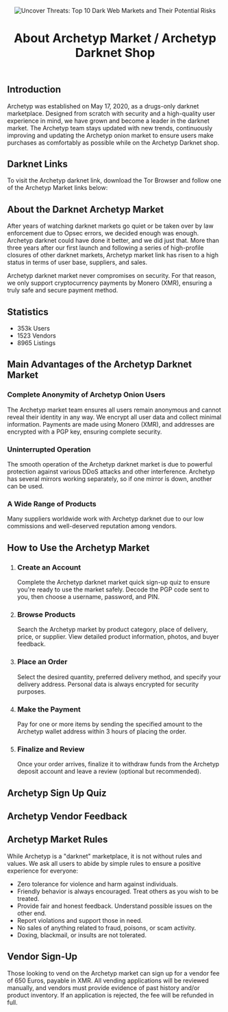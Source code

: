 <body>
    <header>
        <p><img src="https://archetypmarket.org/img/10.png?semt=ais" alt="Uncover Threats: Top 10 Dark Web Markets and Their Potential Risks" title="Exploring the Top 10 Dark Web Markets and Understanding Their Potential Risks" /></p>
        <h1>About Archetyp Market / Archetyp Darknet Shop</h1>
    </header>
    <section>
        <h2>Introduction</h2>
        <p>Archetyp was established on May 17, 2020, as a drugs-only darknet marketplace. Designed from scratch with security and a high-quality user experience in mind, we have grown and become a leader in the darknet market. The Archetyp team stays updated with new trends, continuously improving and updating the Archetyp onion market to ensure users make purchases as comfortably as possible while on the Archetyp Darknet shop.</p>
    </section>
    <section>
        <h2>Darknet Links</h2>
        <p>To visit the Archetyp darknet link, download the Tor Browser and follow one of the Archetyp Market links below:</p>
    </section>
    <section>
        <h2>About the Darknet Archetyp Market</h2>
        <p>After years of watching darknet markets go quiet or be taken over by law enforcement due to Opsec errors, we decided enough was enough. Archetyp darknet could have done it better, and we did just that. More than three years after our first launch and following a series of high-profile closures of other darknet markets, Archetyp market link has risen to a high status in terms of user base, suppliers, and sales.</p>
        <p>Archetyp darknet market never compromises on security. For that reason, we only support cryptocurrency payments by Monero (XMR), ensuring a truly safe and secure payment method.</p>
    </section>
    <section>
        <h2>Statistics</h2>
        <ul>
            <li>353k Users</li>
            <li>1523 Vendors</li>
            <li>8965 Listings</li>
        </ul>
    </section>
    <section>
        <h2>Main Advantages of the Archetyp Darknet Market</h2>
        <h3>Complete Anonymity of Archetyp Onion Users</h3>
        <p>The Archetyp market team ensures all users remain anonymous and cannot reveal their identity in any way. We encrypt all user data and collect minimal information. Payments are made using Monero (XMR), and addresses are encrypted with a PGP key, ensuring complete security.</p>
        <h3>Uninterrupted Operation</h3>
        <p>The smooth operation of the Archetyp darknet market is due to powerful protection against various DDoS attacks and other interference. Archetyp has several mirrors working separately, so if one mirror is down, another can be used.</p>
        <h3>A Wide Range of Products</h3>
        <p>Many suppliers worldwide work with Archetyp darknet due to our low commissions and well-deserved reputation among vendors.</p>
    </section>
    <section>
        <h2>How to Use the Archetyp Market</h2>
        <ol>
            <li>
                <h3>Create an Account</h3>
                <p>Complete the Archetyp darknet market quick sign-up quiz to ensure you're ready to use the market safely. Decode the PGP code sent to you, then choose a username, password, and PIN.</p>
            </li>
            <li>
                <h3>Browse Products</h3>
                <p>Search the Archetyp market by product category, place of delivery, price, or supplier. View detailed product information, photos, and buyer feedback.</p>
            </li>
            <li>
                <h3>Place an Order</h3>
                <p>Select the desired quantity, preferred delivery method, and specify your delivery address. Personal data is always encrypted for security purposes.</p>
            </li>
            <li>
                <h3>Make the Payment</h3>
                <p>Pay for one or more items by sending the specified amount to the Archetyp wallet address within 3 hours of placing the order.</p>
            </li>
            <li>
                <h3>Finalize and Review</h3>
                <p>Once your order arrives, finalize it to withdraw funds from the Archetyp deposit account and leave a review (optional but recommended).</p>
            </li>
        </ol>
    </section>
    <section>
        <h2>Archetyp Sign Up Quiz</h2>
    </section>
    <section>
        <h2>Archetyp Vendor Feedback</h2>
    </section>
    <section>
        <h2>Archetyp Market Rules</h2>
        <p>While Archetyp is a "darknet" marketplace, it is not without rules and values. We ask all users to abide by simple rules to ensure a positive experience for everyone:</p>
        <ul>
            <li>Zero tolerance for violence and harm against individuals.</li>
            <li>Friendly behavior is always encouraged. Treat others as you wish to be treated.</li>
            <li>Provide fair and honest feedback. Understand possible issues on the other end.</li>
            <li>Report violations and support those in need.</li>
            <li>No sales of anything related to fraud, poisons, or scam activity.</li>
            <li>Doxing, blackmail, or insults are not tolerated.</li>
        </ul>
    </section>
    <section>
        <h2>Vendor Sign-Up</h2>
        <p>Those looking to vend on the Archetyp market can sign up for a vendor fee of 650 Euros, payable in XMR. All vending applications will be reviewed manually, and vendors must provide evidence of past history and/or product inventory. If an application is rejected, the fee will be refunded in full.</p>
    </section>
</body>
